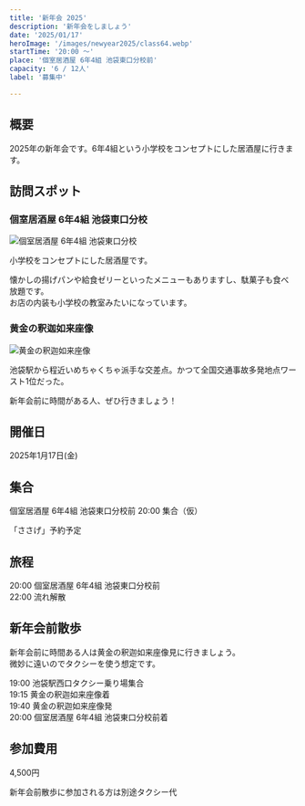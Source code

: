 ```yaml
---
title: '新年会 2025'
description: '新年会をしましょう'
date: '2025/01/17'
heroImage: '/images/newyear2025/class64.webp'
startTime: '20:00 〜'
place: '個室居酒屋 6年4組 池袋東口分校前'
capacity: '6 / 12人'
label: '募集中'

---
```


## 概要

2025年の新年会です。6年4組という小学校をコンセプトにした居酒屋に行きます。


## 訪問スポット

### 個室居酒屋 6年4組 池袋東口分校

![個室居酒屋 6年4組 池袋東口分校](/images/newyear2025/class64.webp)

小学校をコンセプトにした居酒屋です。


懐かしの揚げパンや給食ゼリーといったメニューもありますし、駄菓子も食べ放題です。  
お店の内装も小学校の教室みたいになっています。

### 黄金の釈迦如来座像

![黄金の釈迦如来座像](/images/retro_game/ougonshaka_800x602.webp)

池袋駅から程近いめちゃくちゃ派手な交差点。かつて全国交通事故多発地点ワースト1位だった。

新年会前に時間がある人、ぜひ行きましょう！

## 開催日

2025年1月17日(金)

## 集合

個室居酒屋 6年4組 池袋東口分校前 20:00 集合（仮）

「ささげ」予約予定

## 旅程

20:00 個室居酒屋 6年4組 池袋東口分校前  
22:00 流れ解散


## 新年会前散歩

新年会前に時間ある人は黄金の釈迦如来座像見に行きましょう。  
微妙に遠いのでタクシーを使う想定です。

19:00 池袋駅西口タクシー乗り場集合  
19:15 黄金の釈迦如来座像着  
19:40 黄金の釈迦如来座像発  
20:00 個室居酒屋 6年4組 池袋東口分校前着  

## 参加費用

4,500円

新年会前散歩に参加される方は別途タクシー代
